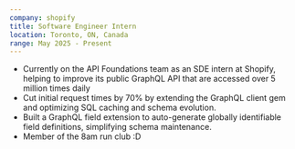 ```yaml
---
company: shopify
title: Software Engineer Intern
location: Toronto, ON, Canada 
range: May 2025 - Present
---
```


- Currently on the API Foundations team as an SDE intern at Shopify, helping to improve its public GraphQL API that are accessed over 5 million times daily
- Cut initial request times by 70% by extending the GraphQL client gem and optimizing SQL caching and schema evolution.
- Built a GraphQL field extension to auto-generate globally identifiable field definitions, simplifying schema maintenance.
- Member of the 8am run club :D 